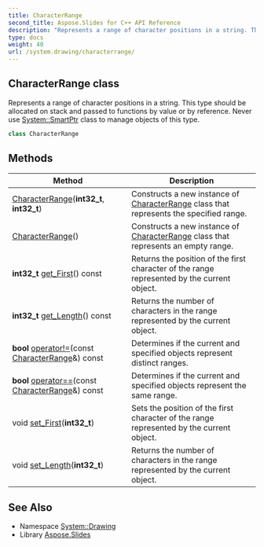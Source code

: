 ```yaml
---
title: CharacterRange
second_title: Aspose.Slides for C++ API Reference
description: "Represents a range of character positions in a string. This type should be allocated on stack and passed to functions by value or by reference. Never use System::SmartPtr class to manage objects of this type."
type: docs
weight: 40
url: /system.drawing/characterrange/
---
```

## CharacterRange class


Represents a range of character positions in a string. This type should be allocated on stack and passed to functions by value or by reference. Never use [System::SmartPtr](../../system/smartptr/) class to manage objects of this type.

```cpp
class CharacterRange
```

## Methods

| Method | Description |
| --- | --- |
|  [CharacterRange](./characterrange/)(**int32_t**, **int32_t**) | Constructs a new instance of [CharacterRange](./) class that represents the specified range. |
|  [CharacterRange](./characterrange/)() | Constructs a new instance of [CharacterRange](./) class that represents an empty range. |
| **int32_t** [get_First](./get_first/)() const | Returns the position of the first character of the range represented by the current object. |
| **int32_t** [get_Length](./get_length/)() const | Returns the number of characters in the range represented by the current object. |
| **bool** [operator!=](./operator_not_equal/)(const [CharacterRange](./)\&) const | Determines if the current and specified objects represent distinct ranges. |
| **bool** [operator==](./operator_equal_equal/)(const [CharacterRange](./)\&) const | Determines if the current and specified objects represent the same range. |
| void [set_First](./set_first/)(**int32_t**) | Sets the position of the first character of the range represented by the current object. |
| void [set_Length](./set_length/)(**int32_t**) | Returns the number of characters in the range represented by the current object. |
## See Also

* Namespace [System::Drawing](../)
* Library [Aspose.Slides](../../)